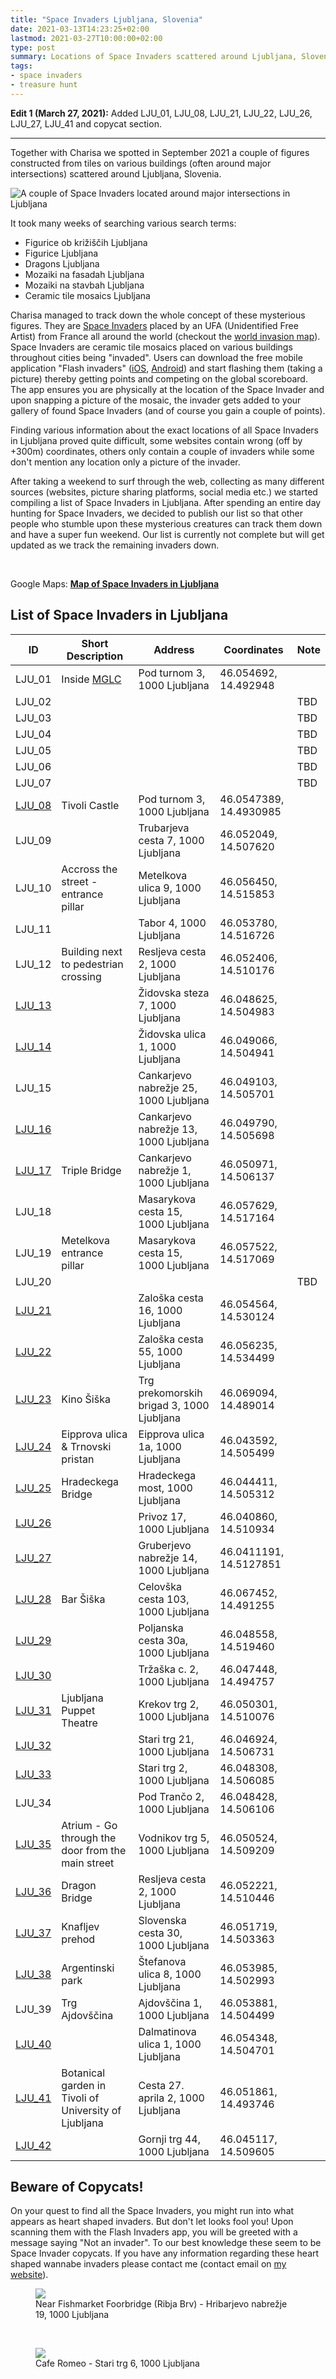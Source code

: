 ```yaml
---
title: "Space Invaders Ljubljana, Slovenia"
date: 2021-03-13T14:23:25+02:00
lastmod: 2021-03-27T10:00:00+02:00
type: post
summary: Locations of Space Invaders scattered around Ljubljana, Slovenia.
tags:
- space invaders
- treasure hunt
---
```


**Edit 1 (March 27, 2021):** Added LJU_01, LJU_08, LJU_21, LJU_22, LJU_26, LJU_27, LJU_41 and copycat section.

---

Together with Charisa we spotted in September 2021 a couple of figures constructed from tiles on various buildings (often around major intersections) scattered around Ljubljana, Slovenia.

![A couple of Space Invaders located around major intersections in Ljubljana](/static-posts/2021/space-invaders-ljubljana-1.jpeg)

It took many weeks of searching various search terms:
* Figurice ob križiščih Ljubljana
* Figurice Ljubljana
* Dragons Ljubljana
* Mozaiki na fasadah Ljubljana
* Mozaiki na stavbah Ljubljana
* Ceramic tile mosaics Ljubljana

Charisa managed to track down the whole concept of these mysterious figures.
They are [Space Invaders](https://space-invaders.com/) placed by an UFA (Unidentified Free Artist) from France all around the world (checkout the [world invasion map](https://space-invaders.com/world/)).
Space Invaders are ceramic tile mosaics placed on various buildings throughout cities being "invaded". 
Users can download the free mobile application "Flash invaders" ([iOS](https://apps.apple.com/us/app/flashinvaders/id895180919), [Android](https://play.google.com/store/apps/details?id=com.ltu.flashInvader&hl=en_US&gl=US)) and start flashing them (taking a picture) thereby getting points and competing on the global scoreboard. 
The app ensures you are physically at the location of the Space Invader and upon snapping a picture of the mosaic, the invader gets added to your gallery of found Space Invaders (and of course you gain a couple of points).

Finding various information about the exact locations of all Space Invaders in Ljubljana proved quite difficult, some websites contain wrong (off by +300m) coordinates, others only contain a couple of invaders while some don't mention any location only a picture of the invader. 

After taking a weekend to surf through the web, collecting as many different sources (websites, picture sharing platforms, social media etc.) we started compiling a list of Space Invaders in Ljubljana.
After spending an entire day hunting for Space Invaders, we decided to publish our list so that other people who stumble upon these mysterious creatures can track them down and have a super fun weekend.
Our list is currently not complete but will get updated as we track the remaining invaders down.

<br>
<p class="h5">
Google Maps: <strong><a href="https://www.google.com/maps/d/u/0/viewer?mid=1RF_ZM0-N0ZWY2SOE5LH1LaHYUj1WrDi0&hl=en&ll=46.0563444721545%2C14.504237&z=15">Map of Space Invaders in Ljubljana</a></strong>
</p>

<h2 class="h4">List of Space Invaders in Ljubljana</h3>

| ID     | Short Description | Address                           | Coordinates             | Note    |
| ------ | ----------------- | --------------------------------- | ----------------------- | ------- |
| LJU_01 | Inside [MGLC](http://www.mglc-lj.si/) | Pod turnom 3, 1000 Ljubljana | 46.054692, 14.492948 |  |
| LJU_02 |  |  |  | TBD |
| LJU_03 |  |  |  | TBD |
| LJU_04 |  |  |  | TBD |
| LJU_05 |  |  |  | TBD |
| LJU_06 |  |  |  | TBD |
| LJU_07 |  |  |  | TBD |
| [LJU_08](/static-posts/2021/space-invaders/LJU_08.jpeg) | Tivoli Castle | Pod turnom 3, 1000 Ljubljana | 46.0547389, 14.4930985 | |
| LJU_09 |  | Trubarjeva cesta 7, 1000 Ljubljana | 46.052049, 14.507620 | |
| LJU_10 | Accross the street - entrance pillar | Metelkova ulica 9, 1000 Ljubljana | 46.056450, 14.515853 | |
| LJU_11 |  | Tabor 4, 1000 Ljubljana | 46.053780, 14.516726 | |
| LJU_12 | Building next to pedestrian crossing | Resljeva cesta 2, 1000 Ljubljana | 46.052406, 14.510176 | |
| [LJU_13](/static-posts/2021/space-invaders/LJU_13.jpeg) |  | Židovska steza 7, 1000 Ljubljana | 46.048625, 14.504983 | |
| [LJU_14](/static-posts/2021/space-invaders/LJU_14.jpeg) |  | Židovska ulica 1, 1000 Ljubljana | 46.049066, 14.504941 | |
| LJU_15 |  | Cankarjevo nabrežje 25, 1000 Ljubljana | 46.049103, 14.505701 | |
| [LJU_16](/static-posts/2021/space-invaders/LJU_16.jpeg) |  | Cankarjevo nabrežje 13, 1000 Ljubljana | 46.049790, 14.505698 | |
| [LJU_17](/static-posts/2021/space-invaders/LJU_17.jpeg) | Triple Bridge | Cankarjevo nabrežje 1, 1000 Ljubljana | 46.050971, 14.506137 | |
| LJU_18 |  | Masarykova cesta 15, 1000 Ljubljana | 46.057629, 14.517164 | |
| LJU_19 | Metelkova entrance pillar | Masarykova cesta 15, 1000 Ljubljana | 46.057522, 14.517069 | |
| LJU_20 |  |  |  | TBD |
| [LJU_21](/static-posts/2021/space-invaders/LJU_21.jpeg) |  | Zaloška cesta 16, 1000 Ljubljana | 46.054564, 14.530124 | |
| [LJU_22](/static-posts/2021/space-invaders/LJU_22.jpeg) |  | Zaloška cesta 55, 1000 Ljubljana | 46.056235, 14.534499 | |
| [LJU_23](/static-posts/2021/space-invaders/LJU_23.jpeg) | Kino Šiška | Trg prekomorskih brigad 3, 1000 Ljubljana | 46.069094, 14.489014 | |
| [LJU_24](/static-posts/2021/space-invaders/LJU_24.jpeg) | Eipprova ulica & Trnovski pristan | Eipprova ulica 1a, 1000 Ljubljana | 46.043592, 14.505499 | |
| [LJU_25](/static-posts/2021/space-invaders/LJU_25.jpeg) | Hradeckega Bridge | Hradeckega most, 1000 Ljubljana | 46.044411, 14.505312 | |
| [LJU_26](/static-posts/2021/space-invaders/LJU_26.jpeg) |  | Privoz 17, 1000 Ljubljana | 46.040860, 14.510934 | |
| [LJU_27](/static-posts/2021/space-invaders/LJU_27.jpeg) |  | Gruberjevo nabrežje 14, 1000 Ljubljana | 46.0411191, 14.5127851 | |
| [LJU_28](/static-posts/2021/space-invaders/LJU_28.jpeg) | Bar Šiška | Celovška cesta 103, 1000 Ljubljana | 46.067452, 14.491255 | |
| [LJU_29](/static-posts/2021/space-invaders/LJU_29.jpeg) |  | Poljanska cesta 30a, 1000 Ljubljana | 46.048558, 14.519460 | |
| [LJU_30](/static-posts/2021/space-invaders/LJU_30.jpeg) |  | Tržaška c. 2, 1000 Ljubljana | 46.047448, 14.494757 | |
| [LJU_31](/static-posts/2021/space-invaders/LJU_31.jpeg) | Ljubljana Puppet Theatre | Krekov trg 2, 1000 Ljubljana | 46.050301, 14.510076 | |
| [LJU_32](/static-posts/2021/space-invaders/LJU_32.jpeg) |  | Stari trg 21, 1000 Ljubljana | 46.046924, 14.506731 | |
| [LJU_33](/static-posts/2021/space-invaders/LJU_33.jpeg) |  | Stari trg 2, 1000 Ljubljana | 46.048308, 14.506085 | |
| LJU_34 |  | Pod Trančo 2, 1000 Ljubljana | 46.048428, 14.506106 | |
| [LJU_35](/static-posts/2021/space-invaders/LJU_35.jpeg) | Atrium - Go through the door from the main street | Vodnikov trg 5, 1000 Ljubljana | 46.050524, 14.509209 | |
| [LJU_36](/static-posts/2021/space-invaders/LJU_36.jpeg) | Dragon Bridge | Resljeva cesta 2, 1000 Ljubljana | 46.052221, 14.510446 | |
| [LJU_37](/static-posts/2021/space-invaders/LJU_37.jpeg) | Knafljev prehod | Slovenska cesta 30, 1000 Ljubljana | 46.051719, 14.503363 | |
| [LJU_38](/static-posts/2021/space-invaders/LJU_38.jpeg) | Argentinski park | Štefanova ulica 8, 1000 Ljubljana | 46.053985, 14.502993 | |
| LJU_39 | Trg Ajdovščina | Ajdovščina 1, 1000 Ljubljana | 46.053881, 14.504499 | |
| [LJU_40](/static-posts/2021/space-invaders/LJU_40.jpeg) |  | Dalmatinova ulica 1, 1000 Ljubljana | 46.054348, 14.504701 | |
| [LJU_41](/static-posts/2021/space-invaders/LJU_41.jpeg) | Botanical garden in Tivoli of University of Ljubljana | Cesta 27. aprila 2, 1000 Ljubljana | 46.051861, 14.493746 | |
| [LJU_42](/static-posts/2021/space-invaders/LJU_42.jpeg) |  | Gornji trg 44, 1000 Ljubljana | 46.045117, 14.509605 | |
<!-- 
| LJU_X1 |  |  |  | TBD |
| LJU_X2 |  |  |  | TBD |
| LJU_X3 |  |  |  | TBD | 
-->

<h2 class="h3">Beware of Copycats!</h2>

On your quest to find all the Space Invaders, you might run into what appears as heart shaped invaders.
But don't let looks fool you!
Upon scanning them with the Flash Invaders app, you will be greeted with a message saying "Not an invader".
To our best knowledge these seem to be Space Invader copycats. 
If you have any information regarding these heart shaped wannabe invaders please contact me (contact email on [my website](https://krmelj.xyz/)).

<div class="col-md-8">
    <figure>
        <img class="img-fluid" src="/static-posts/2021/space-invaders/copycat_1.jpeg" />
        <figcaption>
            Near Fishmarket Foorbridge (Ribja Brv) - Hribarjevo nabrežje 19, 1000 Ljubljana 
        </figcaption>
    </figure>
    <br>
    <figure>
        <img class="img-fluid" src="/static-posts/2021/space-invaders/copycat_2.jpeg" />
        <figcaption>
            Cafe Romeo - Stari trg 6, 1000 Ljubljana
        </figcaption>
    </figure>
</div>
